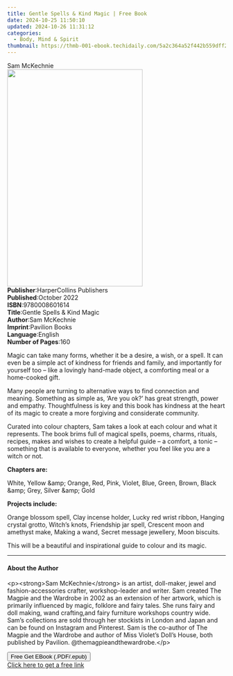 ```yaml
---
title: Gentle Spells & Kind Magic | Free Book
date: 2024-10-25 11:50:10
updated: 2024-10-26 11:31:12
categories:
  - Body, Mind & Spirit
thumbnail: https://thmb-001-ebook.techidaily.com/5a2c364a52f442b559dff2cd21999f97fdea6ed16b1a8508d27a18e9e4799a41.jpg
---
```

<main id="book-container">
  <div class="flex flex-col">
    <div class="book-brief flex-1 py-6 px-4 sm:p-6 md:py-10 md:px-8">
      <!-- brief-->
      <div class="book-brief-main">Sam McKechnie</div>
    </div>
    <div
      class="book-meta-info flex-1 grid gap-4 col-start-1 col-end-3 row-start-1 sm:mb-6 sm:grid-cols-4 lg:gap-6 lg:col-start-2 lg:row-end-6 lg:row-span-6 lg:mb-0"
    >
      <div
        class="book-meta-info-left place-content-center mt-4 p-4 text-sm leading-6 col-start-2 col-span-2 dark:text-slate-400"
      >
        <img
          class="w-full h-500 object-cover rounded-lg sm:h-255 sm:col-span-2 lg:col-span-full"
          src="https://img-001-ebook.techidaily.com/e33c597c75f3ee61b4e3388995b4b096e30cc95f0f93592cbcde84d4c3bb38b7.jpg"
          alt=""
          width="312"
          height="500"
        />
      </div>
      <div
        class="book-meta-info-right mt-2 col-start-1 row-start-2 col-span-3 self-center"
      >
        <!-- meta data  -->
        <div class="flex flex-col px-4 md:px-8">
          <div class="flex-1">
            <strong>Publisher</strong>:<span class="px-2"
              >HarperCollins Publishers</span
            >
          </div>
          <div class="flex-1">
            <strong>Published</strong>:<span class="px-2">October 2022</span>
          </div>
          <div class="flex-1">
            <strong>ISBN</strong>:<span class="px-2">9780008601614</span>
          </div>
          <div class="flex-1">
            <strong>Title</strong>:<span class="px-2"
              >Gentle Spells &amp; Kind Magic</span
            >
          </div>
          <div class="flex-1">
            <strong>Author</strong>:<span class="px-2">Sam McKechnie</span>
          </div>
          <div class="flex-1">
            <strong>Imprint</strong>:<span class="px-2">Pavilion Books</span>
          </div>
          <div class="flex-1">
            <strong>Language</strong>:<span class="px-2">English</span>
          </div>
          <div class="flex-1">
            <strong>Number of Pages</strong>:<span class="px-2">160</span>
          </div>
        </div>
      </div>
    </div>
    <div class="book-description flex-1 py-6 px-4 sm:p-6 md:py-10 md:px-8">
      <div class="book-description-main">
        <div accordion-content="" id="description">
          <p>
            Magic can take many forms, whether it be a desire, a wish, or a
            spell. It can even be a simple act of kindness for friends and
            family, and importantly for yourself too – like a lovingly hand-made
            object, a comforting meal or a home-cooked gift.
          </p>
          <p>
            Many people are turning to alternative ways to find connection and
            meaning. Something as simple as, ‘Are you ok?’ has great strength,
            power and empathy. Thoughtfulness is key and this book has kindness
            at the heart of its magic to create a more forgiving and considerate
            community.
          </p>
          <p>
            Curated into colour chapters, Sam takes a look at each colour and
            what it represents. The book brims full of magical spells, poems,
            charms, rituals, recipes, makes and wishes to create a helpful guide
            – a comfort, a tonic – something that is available to everyone,
            whether you feel like you are a witch or not.
          </p>
          <p><strong>Chapters are:</strong></p>
          <p>
            White, Yellow &amp;amp; Orange, Red, Pink, Violet, Blue, Green,
            Brown, Black &amp;amp; Grey, Silver &amp;amp; Gold
          </p>
          <p><strong>Projects include:</strong></p>
          <p>
            Orange blossom spell, Clay incense holder, Lucky red wrist ribbon,
            Hanging crystal grotto, Witch’s knots, Friendship jar spell,
            Crescent moon and amethyst make, Making a wand, Secret message
            jewellery, Moon biscuits.
          </p>
          <p>
            This will be a beautiful and inspirational guide to colour and its
            magic.
          </p>
        </div>
        <div class="accordion-fader"></div>
      </div>
    </div>
    <div class="book-excerpts flex-1 py-6 px-4 sm:p-6 md:py-10 md:px-8">
      <!-- excerpts-->
      <div class="book-excerpts-main">
        <hr />
        <h4 class="placeholder placeholder-heading">
          <span>About the Author</span>
        </h4>
        <p>
          &lt;p&gt;&lt;strong&gt;Sam&nbsp;McKechnie&lt;/strong&gt; is an artist,
          doll-maker, jewel and fashion-accessories crafter, workshop-leader and
          writer. Sam created The Magpie and the Wardrobe in 2002 as an
          extension of her artwork, which is primarily influenced by magic,
          folklore and fairy tales. She runs fairy and doll making, wand
          crafting,and fairy furniture workshops country wide. Sam’s collections
          are sold through her stockists in London and Japan and can be found on
          Instagram and Pinterest. Sam is the co-author of The Magpie and the
          Wardrobe and author of Miss Violet’s Doll’s House, both published by
          Pavilion. @themagpieandthewardrobe.&lt;/p&gt;
        </p>
      </div>
    </div>
    <div
      class="book-about-author flex-1 py-6 px-4 sm:p-6 md:py-10 md:px-8"
    ></div>
    <div class="book-free-get flex-1 py-6 px-4 sm:p-6 md:py-10 md:px-8">
      <button
        id="btn-free-get"
        class="bg-blue-500 hover:bg-blue-700 text-white font-bold py-2 px-4 rounded"
      >
        Free Get EBook (.PDF/.epub)
      </button>
      <div id="countdown-display" class="px-2 text-lg mt-2"></div>
      <a
        id="free-link"
        class="hidden bg-blue-500 hover:bg-blue-700 text-white font-bold py-2 px-4 rounded"
        href="https://www.ebooks.com/en-us/book/210643704/gentle-spells-kind-magic/sam-mckechnie/"
        target="_blank"
        >Click here to get a free link</a
      >
    </div>
    <script>
      let countdownTime = 0;
      let countdownInterval = null;
      document
        .getElementById('btn-free-get')
        .addEventListener('click', startCountdown);
      function startCountdown() {
        countdownTime = new Date().getTime() + 60000 * 3;
        countdownInterval = setInterval(updateCountdown, 1000);
        document.getElementById('btn-free-get').disabled = true;
        document
          .getElementById('btn-free-get')
          .classList.add('bg-gray-500', 'cursor-not-allowed');
      }
      function updateCountdown() {
        let currentTime = new Date().getTime();
        let timeLeft = countdownTime - currentTime;
        let secondsLeft = Math.floor(timeLeft / 1000);
        document.getElementById('countdown-display').innerHTML =
          `Remaining time: ${secondsLeft} seconds.`;
        if (secondsLeft <= 0) {
          clearInterval(countdownInterval);
          document.getElementById('btn-free-get').classList.add('hidden');
          document.getElementById('free-link').classList.remove('hidden');
          document.getElementById('countdown-display').innerHTML = '';
        }
      }
    </script>
  </div>
</main>
